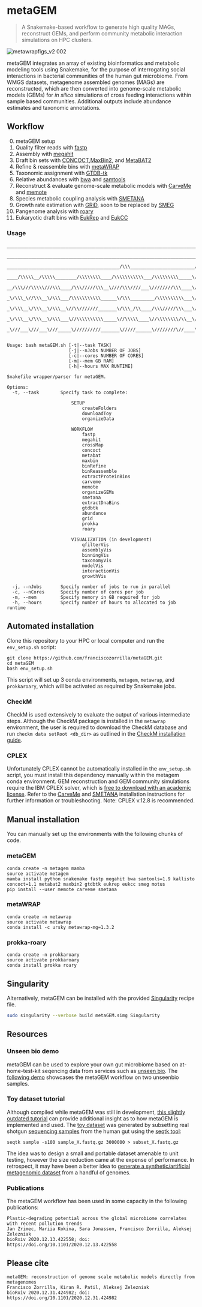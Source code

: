 # metaGEM

> A Snakemake-based workflow to generate high quality MAGs, reconstruct GEMs, and perform community metabolic interaction simulations on HPC clusters.

![metawrapfigs_v2 002](https://user-images.githubusercontent.com/35606471/103545679-ceb71580-4e99-11eb-9862-084115121980.jpeg)

metaGEM integrates an array of existing bioinformatics and metabolic modeling tools using Snakemake, for the purpose of interrogating social interactions in bacterial communities of the human gut microbiome. From WMGS datasets, metagenome assembled genomes (MAGs) are reconstructed, which are then converted into genome-scale metabolic models (GEMs) for *in silico* simulations of cross feeding interactions within sample based communities. Additional outputs include abundance estimates and taxonomic annotations.

## Workflow

0. metaGEM setup
1. Quality filter reads with [fastp](https://github.com/OpenGene/fastp)
2. Assembly with [megahit](https://github.com/voutcn/megahit)
3. Draft bin sets with [CONCOCT](https://github.com/BinPro/CONCOCT),[MaxBin2](https://sourceforge.net/projects/maxbin2/), and [MetaBAT2](https://sourceforge.net/projects/maxbin2/)
4. Refine & reassemble bins with [metaWRAP](https://github.com/bxlab/metaWRAP)
5. Taxonomic assignment with [GTDB-tk](https://github.com/Ecogenomics/GTDBTk)
6. Relative abundances with [bwa](https://github.com/lh3/bwa) and [samtools](https://github.com/samtools/samtools)
7. Reconstruct & evaluate genome-scale metabolic models with [CarveMe](https://github.com/cdanielmachado/carveme) and [memote](https://github.com/opencobra/memote)
8. Species metabolic coupling analysis with [SMETANA](https://github.com/cdanielmachado/smetana)
9. Growth rate estimation with [GRiD](https://github.com/ohlab/GRiD), soon to be replaced by [SMEG](https://github.com/ohlab/SMEG)
10. Pangenome analysis with [roary](https://github.com/sanger-pathogens/Roary)
11. Eukaryotic draft bins with [EukRep](https://github.com/patrickwest/EukRep) and [EukCC](https://github.com/Finn-Lab/EukCC)

### Usage

```
_________________________________________________________________________/\\\\\\\\\\\\___/\\\\\\\\\\\\\\\___/\\\\____________/\\\\_        
 _______________________________________________________________________/\\\//////////___\/\\\///////////___\/\\\\\\________/\\\\\\_       
  __________________________________________/\\\________________________/\\\______________\/\\\______________\/\\\//\\\____/\\\//\\\_      
   ____/\\\\\__/\\\\\________/\\\\\\\\____/\\\\\\\\\\\___/\\\\\\\\\_____\/\\\____/\\\\\\\__\/\\\\\\\\\\\______\/\\\\///\\\/\\\/_\/\\\_     
    __/\\\///\\\\\///\\\____/\\\/////\\\__\////\\\////___\////////\\\____\/\\\___\/////\\\__\/\\\///////_______\/\\\__\///\\\/___\/\\\_    
     _\/\\\_\//\\\__\/\\\___/\\\\\\\\\\\______\/\\\_________/\\\\\\\\\\___\/\\\_______\/\\\__\/\\\______________\/\\\____\///_____\/\\\_   
      _\/\\\__\/\\\__\/\\\__\//\\///////_______\/\\\_/\\____/\\\/////\\\___\/\\\_______\/\\\__\/\\\______________\/\\\_____________\/\\\_  
       _\/\\\__\/\\\__\/\\\___\//\\\\\\\\\\_____\//\\\\\____\//\\\\\\\\/\\__\//\\\\\\\\\\\\/___\/\\\\\\\\\\\\\\\__\/\\\_____________\/\\\_ 
        _\///___\///___\///_____\//////////_______\/////______\////////\//____\////////////_____\///////////////___\///______________\///__
        
        
Usage: bash metaGEM.sh [-t|--task TASK] 
                       [-j|--nJobs NUMBER OF JOBS] 
                       [-c|--cores NUMBER OF CORES] 
                       [-m|--mem GB RAM] 
                       [-h|--hours MAX RUNTIME]

Snakefile wrapper/parser for metaGEM. 

Options:
  -t, --task        Specify task to complete:

                        SETUP
                            createFolders
                            downloadToy
                            organizeData

                        WORKFLOW
                            fastp 
                            megahit 
                            crossMap 
                            concoct 
                            metabat
                            maxbin 
                            binRefine 
                            binReassemble 
                            extractProteinBins
                            carveme
                            memote
                            organizeGEMs
                            smetana
                            extractDnaBins
                            gtdbtk
                            abundance 
                            grid
                            prokka
                            roary

                        VISUALIZATION (in development)
                            qfilterVis
                            assemblyVis
                            binningVis
                            taxonomyVis
                            modelVis
                            interactionVis
                            growthVis

  -j, --nJobs       Specify number of jobs to run in parallel
  -c, --nCores      Specify number of cores per job
  -m, --mem         Specify memory in GB required for job
  -h, --hours       Specify number of hours to allocated to job runtime
```

## Automated installation

Clone this repository to your HPC or local computer and run the `env_setup.sh` script:

```
git clone https://github.com/franciscozorrilla/metaGEM.git
cd metaGEM
bash env_setup.sh
```

This script will set up 3 conda environments, `metagem`, `metawrap`, and `prokkaroary`, which will be activated as required by Snakemake jobs.

### CheckM

CheckM is used extensively to evaluate the output of various intermediate steps. Although the CheckM package is installed in the `metawrap` environment, the user is required to download the CheckM database and run `checkm data setRoot <db_dir>` as outlined in the [CheckM installation guide](https://github.com/Ecogenomics/CheckM/wiki/Installation#how-to-install-checkm).

### CPLEX

Unfortunately CPLEX cannot be automatically installed in the `env_setup.sh` script, you must install this dependency manually within the metagem conda environment. GEM reconstruction and GEM community simulations require the IBM CPLEX solver, which is [free to download with an academic license](https://developer.ibm.com/docloud/blog/2019/07/04/cplex-optimization-studio-for-students-and-academics/). Refer to the [CarveMe](https://carveme.readthedocs.io/en/latest/installation.html) and [SMETANA](https://smetana.readthedocs.io/en/latest/installation.html) installation instructions for further information or troubleshooting. Note: CPLEX v.12.8 is recommended.

## Manual installation

You can manually set up the environments with the following chunks of code.

### metaGEM

```
conda create -n metagem mamba
source activate metagem
mamba install python snakemake fastp megahit bwa samtools=1.9 kallisto concoct=1.1 metabat2 maxbin2 gtdbtk eukrep eukcc smeg motus
pip install --user memote carveme smetana
```

### metaWRAP

```
conda create -n metawrap
source activate metawrap
conda install -c ursky metawrap-mg=1.3.2
```

### prokka-roary

```
conda create -n prokkaroary
source activate prokkaroary
conda install prokka roary
```

## Singularity

Alternatively, metaGEM can be installed with the provided [Singularity](https://sylabs.io/docs/) recipe file.

```bash
sudo singularity --verbose build metaGEM.simg Singularity
```

## Resources

### Unseen bio demo

metaGEM can be used to explore your own gut microbiome based on at-home-test-kit seqencing data from services such as [unseen bio](https://unseenbio.com/). The [following demo](https://github.com/franciscozorrilla/unseenbio_metaGEM) showcases the metaGEM workflow on two unseenbio samples.

### Toy dataset tutorial

Although compiled while metaGEM was still in development, [this slightly outdated tutorial](https://github.com/franciscozorrilla/metaGEM/blob/master/Tutorial/tutorial.md) can provide additional insight as to how metaGEM is implemented and used. The [toy dataset](https://zenodo.org/record/3534949#.XclQriV7lTZ) was generated by subsetting real shotgun [sequencing samples](https://www.ncbi.nlm.nih.gov/sra?term=ERP002469) from the human gut using the [seqtk tool](https://github.com/lh3/seqtk):

```
seqtk sample -s100 sample_X.fastq.gz 3000000 > subset_X.fastq.gz
```

The idea was to design a small and portable dataset amenable to unit testing, however the size reduction came at the expense of performance. In retrospect, it may have been a better idea to [generate a synthetic/artificial metagenomic dataset](https://github.com/CAMI-challenge/CAMISIM) from a handful of genomes.

### Publications

The metaGEM workflow has been used in some capacity in the following publications:

```
Plastic-degrading potential across the global microbiome correlates with recent pollution trends
Jan Zrimec, Mariia Kokina, Sara Jonasson, Francisco Zorrilla, Aleksej Zelezniak
bioRxiv 2020.12.13.422558; doi: https://doi.org/10.1101/2020.12.13.422558 
```

## Please cite

```
metaGEM: reconstruction of genome scale metabolic models directly from metagenomes
Francisco Zorrilla, Kiran R. Patil, Aleksej Zelezniak
bioRxiv 2020.12.31.424982; doi: https://doi.org/10.1101/2020.12.31.424982 
```
